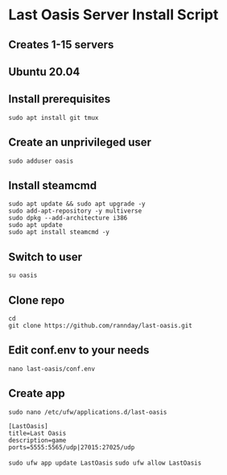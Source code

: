 # Last Oasis Server Install Script
## Creates 1-15 servers

## Ubuntu 20.04

## Install prerequisites
`sudo apt install git tmux`

## Create an unprivileged user
`sudo adduser oasis`

## Install steamcmd
```
sudo apt update && sudo apt upgrade -y
sudo add-apt-repository -y multiverse
sudo dpkg --add-architecture i386
sudo apt update
sudo apt install steamcmd -y
```

## Switch to user
`su oasis`

## Clone repo
`cd`  
`git clone https://github.com/rannday/last-oasis.git`

## Edit conf.env to your needs
`nano last-oasis/conf.env`

## Create app
`sudo nano /etc/ufw/applications.d/last-oasis`

```
[LastOasis]
title=Last Oasis
description=game
ports=5555:5565/udp|27015:27025/udp
```

`sudo ufw app update LastOasis`
`sudo ufw allow LastOasis`